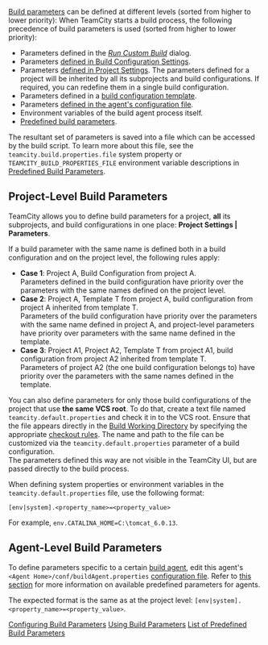 [//]: # (title: Levels and Priority of Build Parameters)
[//]: # (auxiliary-id: Levels and Priority of Build Parameters;Project and Agent Level Build Parameters)

[Build parameters](configuring-build-parameters.md) can be defined at different levels (sorted from higher to lower priority):
When TeamCity starts a build process, the following precedence of build parameters is used (sorted from higher to lower priority):
* Parameters defined in the _[Run Custom Build](running-custom-build.md)_ dialog.
* Parameters [defined in Build Configuration Settings](using-build-parameters.md#Using+Build+Parameters+in+Build+Configuration+Settings).
* Parameters [defined in Project Settings](#Project-Level+Build+Parameters). The parameters defined for a project will be inherited by all its subprojects and build configurations. If required, you can redefine them in a single build configuration.
* Parameters defined in a [build configuration template](build-configuration-template.md).
* Parameters [defined in the agent's configuration file](#Agent-Level+Build+Parameters).
* Environment variables of the build agent process itself.
* [Predefined build parameters](predefined-build-parameters.md).

The resultant set of parameters is saved into a file which can be accessed by the build script. To learn more about this file, see the `teamcity.build.properties.file` <emphasis tooltip="system-property">system property</emphasis> or `TEAMCITY_BUILD_PROPERTIES_FILE` <emphasis tooltip="environment-variable">environment variable</emphasis> descriptions in [Predefined Build Parameters](predefined-build-parameters.md).

## Project-Level Build Parameters

TeamCity allows you to define build parameters for a project, __all__ its subprojects, and build configurations in one place: __Project Settings | Parameters__.

If a build parameter with the same name is defined both in a build configuration and on the project level, the following rules apply:
* __Case 1__: Project A, Build Configuration from project A.   
  Parameters defined in the build configuration have priority over the parameters with the same names defined on the project level.
* __Case 2__: Project A, Template T from project A, build configuration from project A inherited from template T.   
  Parameters of the build configuration have priority over the parameters with the same name defined in project A, and project-level parameters have priority over parameters with the same name defined in the template.
* __Case 3__: Project A1, Project A2, Template T from project A1, build configuration from project A2 inherited from template T.   
  Parameters of project A2 (the one build configuration belongs to) have priority over the parameters with the same names defined in the template.

You can also define parameters for only those build configurations of the project that use __the same VCS root__. To do that, create a text file named `teamcity.default.properties` and check it in to the VCS root. Ensure that the file appears directly in the [Build Working Directory](build-working-directory.md) by specifying the appropriate [checkout rules](configuring-vcs-settings.md#Configure+Checkout+Rules). The name and path to the file can be customized via the `teamcity.default.properties` parameter of a build configuration.  
The parameters defined this way are not visible in the TeamCity UI, but are passed directly to the build process.

When defining <emphasis tooltip="system-property">system properties</emphasis> or <emphasis tooltip="environment-variable">environment variables</emphasis> in the `teamcity.default.properties` file, use the following format:

```Plain Text
[env|system].<property_name>=<property_value>

```

For example, `env.CATALINA_HOME=C:\tomcat_6.0.13`.

<anchor name="agentSpecific"/>

## Agent-Level Build Parameters
[//]: # (AltHead: agentSpecific)

To define parameters specific to a certain [build agent](build-agent.md), edit this agent's `<Agent Home>/conf/buildAgent.properties` [configuration file](configure-agent-installation.md). Refer to [this section](predefined-build-parameters.md#Predefined+Agent+Build+Parameters) for more information on available predefined parameters for agents.

The expected format is the same as at the project level: `[env|system].<property_name>=<property_value>`.

<seealso>
        <category ref="admin-guide">
            <a href="configuring-build-parameters.md">Configuring Build Parameters</a>
            <a href="using-build-parameters.md">Using Build Parameters</a>
            <a href="predefined-build-parameters.md">List of Predefined Build Parameters</a>
        </category>
</seealso>
